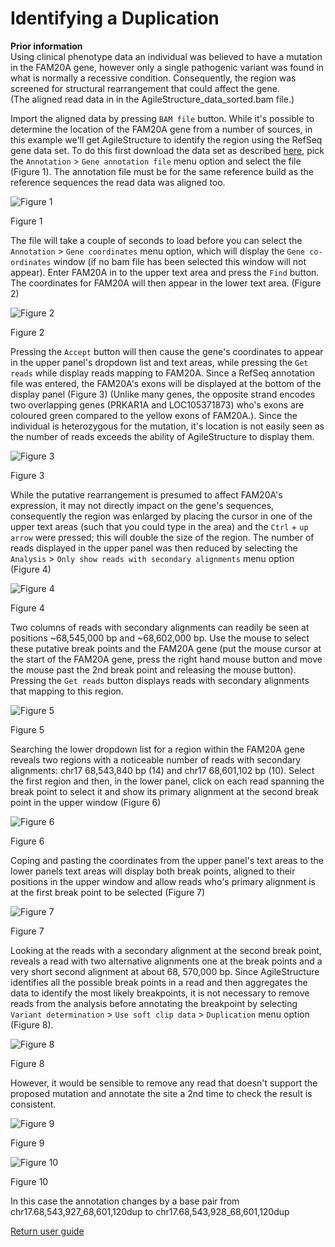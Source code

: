 # Identifying a Duplication

__Prior information__  
Using clinical phenotype data an individual was believed to have a mutation in the FAM20A gene, however only a single pathogenic variant was found in what is normally a recessive condition. Consequently, the region was screened for structural rearrangement that could affect the gene.  
(The aligned read data in in the AgileStructure_data_sorted.bam file.)

Import the aligned data by pressing ```BAM file``` button. While it's possible to determine the location of the FAM20A gene from a number of sources, in this example we'll get AgileStructure to identify the region using the RefSeq gene data set. To do this first download the data set as described [here](downloadingOptionalFiles.md), pick the ```Annotation``` > ```Gene annotation file``` menu option and select the file (Figure 1). The annotation file must be for the same reference build as the reference sequences the read data was aligned too.

![Figure 1](images/examples/figure1del.jpg)

Figure 1

The file will take a couple of seconds to load before you can select the ```Annotation``` > ```Gene coordinates``` menu option, which will display the ```Gene co-ordinates``` window (if no bam file has been selected this window will not appear). Enter FAM20A in to the upper text area and press the ```Find``` button. The coordinates for FAM20A will then appear in the lower text area. (Figure 2)

![Figure 2](images/examples/figure2dup.jpg)

Figure 2

Pressing the ```Accept``` button will then cause the gene's coordinates to appear in the upper panel's dropdown list and text areas, while pressing the ```Get reads``` while display reads mapping to FAM20A. Since a RefSeq annotation file was entered, the FAM20A's exons will be displayed at the bottom of the display panel (Figure 3) (Unlike many genes, the opposite strand encodes two overlapping genes (PRKAR1A and LOC105371873) who's exons are coloured green compared to the yellow exons of FAM20A.). Since the individual is heterozygous for the mutation, it's location is not easily seen as the number of reads exceeds the ability of AgileStructure to display them.

![Figure 3](images/examples/figure3dup.jpg)

Figure 3

While the putative rearrangement is presumed to affect FAM20A's expression, it may not directly impact on the gene's sequences, consequently the region was enlarged by placing the cursor in one of the upper text areas (such that you could type in the area) and the ```Ctrl``` + ```up arrow``` were pressed; this will double the size of the region. The number of reads displayed in the upper panel was then reduced by selecting the ```Analysis``` > ```Only show reads with secondary alignments``` menu option (Figure 4)

![Figure 4](images/examples/figure4dup.jpg)

Figure 4

Two columns of reads with secondary alignments can readily be seen at positions ~68,545,000 bp and ~68,602,000 bp. Use the mouse to select these putative break points and the FAM20A gene (put the mouse cursor at the start of the FAM20A gene, press the right hand mouse button and move the mouse past the 2nd break point and releasing the mouse button). Pressing the ```Get reads``` button displays reads with secondary alignments that mapping to this region. 

![Figure 5](images/examples/figure5dup.jpg)

Figure 5

Searching the lower dropdown list for a region within the FAM20A gene reveals two regions with a noticeable number of reads with secondary alignments: chr17 68,543,840 bp (14) and chr17 68,601,102 bp (10). Select the first region and then, in the lower panel, click on each read spanning the break point to select it and show its primary alignment at the second break point in the upper window (Figure 6)

![Figure 6](images/examples/figure6dup.jpg)

Figure 6

Coping and pasting the coordinates from the upper panel's text areas to the lower panels text areas will display both break points, aligned to their positions in the upper window and allow reads who's primary alignment is at the first break point to be selected (Figure 7)

![Figure 7](images/examples/figure7dup.jpg)

Figure 7

Looking at the reads with a secondary alignment at the second break point, reveals a read with two alternative alignments one at the break points and a very short second alignment at about 68, 570,000 bp.
Since AgileStructure identifies all the possible break points in a read and then aggregates the data to identify the most likely breakpoints, it is not necessary to remove reads from the analysis before annotating the breakpoint by selecting ```Variant determination``` > ```Use soft clip data``` > ```Duplication``` menu option (Figure 8). 

![Figure 8](images/examples/figure8dup.jpg)

Figure 8

However, it would be sensible to remove any read that doesn't support the proposed mutation and annotate the site a 2nd time to check the result is consistent. 

![Figure 9](images/examples/figure9dup.jpg)

Figure 9

![Figure 10](images/examples/figure10dup.jpg)

Figure 10 

In this case the annotation changes by a base pair from chr17.68,543,927_68,601,120dup to chr17.68,543,928_68,601,120dup

[Return user guide](README.md#duplication) 
